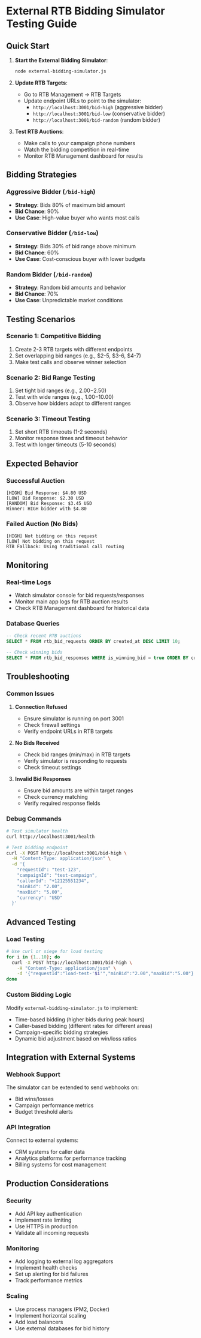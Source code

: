 # External RTB Bidding Simulator Testing Guide

## Quick Start

1. **Start the External Bidding Simulator**:
   ```bash
   node external-bidding-simulator.js
   ```

2. **Update RTB Targets**:
   - Go to RTB Management → RTB Targets
   - Update endpoint URLs to point to the simulator:
     - `http://localhost:3001/bid-high` (aggressive bidder)
     - `http://localhost:3001/bid-low` (conservative bidder)
     - `http://localhost:3001/bid-random` (random bidder)

3. **Test RTB Auctions**:
   - Make calls to your campaign phone numbers
   - Watch the bidding competition in real-time
   - Monitor RTB Management dashboard for results

## Bidding Strategies

### Aggressive Bidder (`/bid-high`)
- **Strategy**: Bids 80% of maximum bid amount
- **Bid Chance**: 90% 
- **Use Case**: High-value buyer who wants most calls

### Conservative Bidder (`/bid-low`)
- **Strategy**: Bids 30% of bid range above minimum
- **Bid Chance**: 60%
- **Use Case**: Cost-conscious buyer with lower budgets

### Random Bidder (`/bid-random`)
- **Strategy**: Random bid amounts and behavior
- **Bid Chance**: 70%
- **Use Case**: Unpredictable market conditions

## Testing Scenarios

### Scenario 1: Competitive Bidding
1. Create 2-3 RTB targets with different endpoints
2. Set overlapping bid ranges (e.g., $2-5, $3-6, $4-7)
3. Make test calls and observe winner selection

### Scenario 2: Bid Range Testing
1. Set tight bid ranges (e.g., $2.00-$2.50)
2. Test with wide ranges (e.g., $1.00-$10.00)
3. Observe how bidders adapt to different ranges

### Scenario 3: Timeout Testing
1. Set short RTB timeouts (1-2 seconds)
2. Monitor response times and timeout behavior
3. Test with longer timeouts (5-10 seconds)

## Expected Behavior

### Successful Auction
```
[HIGH] Bid Response: $4.80 USD
[LOW] Bid Response: $2.30 USD
[RANDOM] Bid Response: $3.45 USD
Winner: HIGH bidder with $4.80
```

### Failed Auction (No Bids)
```
[HIGH] Not bidding on this request
[LOW] Not bidding on this request
RTB Fallback: Using traditional call routing
```

## Monitoring

### Real-time Logs
- Watch simulator console for bid requests/responses
- Monitor main app logs for RTB auction results
- Check RTB Management dashboard for historical data

### Database Queries
```sql
-- Check recent RTB auctions
SELECT * FROM rtb_bid_requests ORDER BY created_at DESC LIMIT 10;

-- Check winning bids
SELECT * FROM rtb_bid_responses WHERE is_winning_bid = true ORDER BY created_at DESC LIMIT 10;
```

## Troubleshooting

### Common Issues

1. **Connection Refused**
   - Ensure simulator is running on port 3001
   - Check firewall settings
   - Verify endpoint URLs in RTB targets

2. **No Bids Received**
   - Check bid ranges (min/max) in RTB targets
   - Verify simulator is responding to requests
   - Check timeout settings

3. **Invalid Bid Responses**
   - Ensure bid amounts are within target ranges
   - Check currency matching
   - Verify required response fields

### Debug Commands

```bash
# Test simulator health
curl http://localhost:3001/health

# Test bidding endpoint
curl -X POST http://localhost:3001/bid-high \
  -H "Content-Type: application/json" \
  -d '{
    "requestId": "test-123",
    "campaignId": "test-campaign", 
    "callerId": "+12125551234",
    "minBid": "2.00",
    "maxBid": "5.00",
    "currency": "USD"
  }'
```

## Advanced Testing

### Load Testing
```bash
# Use curl or siege for load testing
for i in {1..10}; do
  curl -X POST http://localhost:3001/bid-high \
    -H "Content-Type: application/json" \
    -d '{"requestId":"load-test-'$i'","minBid":"2.00","maxBid":"5.00"}' &
done
```

### Custom Bidding Logic
Modify `external-bidding-simulator.js` to implement:
- Time-based bidding (higher bids during peak hours)
- Caller-based bidding (different rates for different areas)
- Campaign-specific bidding strategies
- Dynamic bid adjustment based on win/loss ratios

## Integration with External Systems

### Webhook Support
The simulator can be extended to send webhooks on:
- Bid wins/losses
- Campaign performance metrics
- Budget threshold alerts

### API Integration
Connect to external systems:
- CRM systems for caller data
- Analytics platforms for performance tracking
- Billing systems for cost management

## Production Considerations

### Security
- Add API key authentication
- Implement rate limiting
- Use HTTPS in production
- Validate all incoming requests

### Monitoring
- Add logging to external log aggregators
- Implement health checks
- Set up alerting for bid failures
- Track performance metrics

### Scaling
- Use process managers (PM2, Docker)
- Implement horizontal scaling
- Add load balancers
- Use external databases for bid history